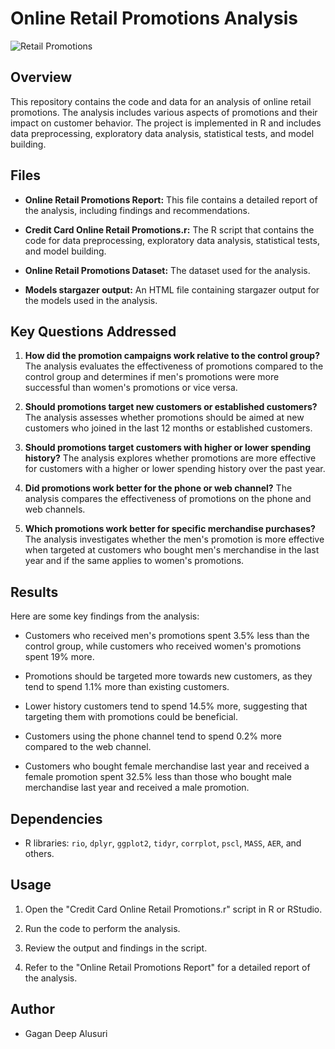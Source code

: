 # Online Retail Promotions Analysis

![Retail Promotions](https://www.cibirix.com/cdn/uploads//2018/12/christmas-sale-e-commerce-online-store.png)

## Overview
This repository contains the code and data for an analysis of online retail promotions. The analysis includes various aspects of promotions and their impact on customer behavior. The project is implemented in R and includes data preprocessing, exploratory data analysis, statistical tests, and model building.

## Files
- **Online Retail Promotions Report:** This file contains a detailed report of the analysis, including findings and recommendations.

- **Credit Card Online Retail Promotions.r:** The R script that contains the code for data preprocessing, exploratory data analysis, statistical tests, and model building.

- **Online Retail Promotions Dataset:** The dataset used for the analysis.

- **Models stargazer output:** An HTML file containing stargazer output for the models used in the analysis.

## Key Questions Addressed
1. **How did the promotion campaigns work relative to the control group?** The analysis evaluates the effectiveness of promotions compared to the control group and determines if men's promotions were more successful than women's promotions or vice versa.

2. **Should promotions target new customers or established customers?** The analysis assesses whether promotions should be aimed at new customers who joined in the last 12 months or established customers.

3. **Should promotions target customers with higher or lower spending history?** The analysis explores whether promotions are more effective for customers with a higher or lower spending history over the past year.

4. **Did promotions work better for the phone or web channel?** The analysis compares the effectiveness of promotions on the phone and web channels.

5. **Which promotions work better for specific merchandise purchases?** The analysis investigates whether the men's promotion is more effective when targeted at customers who bought men's merchandise in the last year and if the same applies to women's promotions.

## Results
Here are some key findings from the analysis:

- Customers who received men's promotions spent 3.5% less than the control group, while customers who received women's promotions spent 19% more.

- Promotions should be targeted more towards new customers, as they tend to spend 1.1% more than existing customers.

- Lower history customers tend to spend 14.5% more, suggesting that targeting them with promotions could be beneficial.

- Customers using the phone channel tend to spend 0.2% more compared to the web channel.

- Customers who bought female merchandise last year and received a female promotion spent 32.5% less than those who bought male merchandise last year and received a male promotion.

## Dependencies
- R libraries: `rio`, `dplyr`, `ggplot2`, `tidyr`, `corrplot`, `pscl`, `MASS`, `AER`, and others.

## Usage
1. Open the "Credit Card Online Retail Promotions.r" script in R or RStudio.

2. Run the code to perform the analysis.

3. Review the output and findings in the script.

4. Refer to the "Online Retail Promotions Report" for a detailed report of the analysis.

## Author
- Gagan Deep Alusuri
